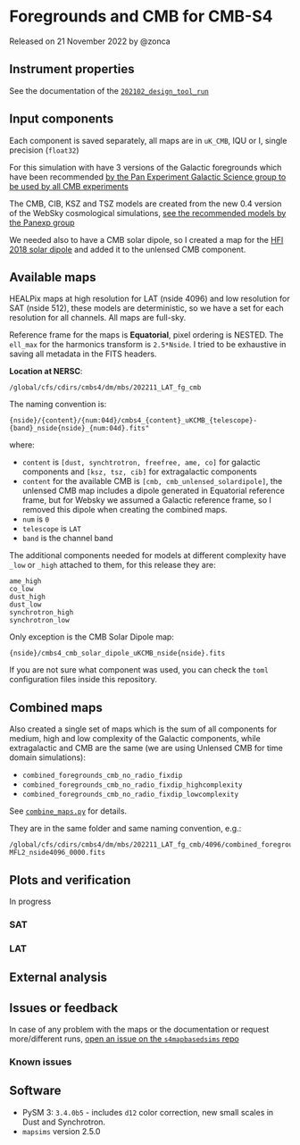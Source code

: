 Foregrounds and CMB for CMB-S4
==============================

Released on 21 November 2022 by @zonca

## Instrument properties

See the documentation of the [`202102_design_tool_run`](https://github.com/CMB-S4/s4mapbasedsims/tree/master/202102_design_tool_run)

## Input components

Each component is saved separately, all maps are in `uK_CMB`, IQU or I, single precision (`float32`)

For this simulation with have 3 versions of the Galactic foregrounds which have been recommended [by the Pan Experiment Galactic Science group to be used by all CMB experiments](https://galsci.github.io/blog/2022/common-fiducial-sky/)

The CMB, CIB, KSZ and TSZ models are created from the new 0.4 version of the WebSky cosmological simulations, [see the recommended models by the Panexp group](https://galsci.github.io/blog/2022/common-fiducial-extragalactic-cmb)

We needed also to have a CMB solar dipole, so I created a map for the [HFI 2018 solar dipole](https://wiki.cosmos.esa.int/planck-legacy-archive/index.php/Map-making#HFI_2018_Solar_dipole) and added it to the unlensed CMB component.

## Available maps

HEALPix maps at high resolution for LAT (nside 4096) and low resolution for SAT (nside 512), these models are deterministic, so we have a set for each resolution for all channels. All maps are full-sky.

Reference frame for the maps is **Equatorial**, pixel ordering is NESTED.
The `ell_max` for the harmonics transform is `2.5*Nside`.
I tried to be exhaustive in saving all metadata in the FITS headers.

**Location at NERSC**:

    /global/cfs/cdirs/cmbs4/dm/mbs/202211_LAT_fg_cmb

The naming convention is:

    {nside}/{content}/{num:04d}/cmbs4_{content}_uKCMB_{telescope}-{band}_nside{nside}_{num:04d}.fits"

where:

* `content` is `[dust, synchtrotron, freefree, ame, co]` for galactic components and `[ksz, tsz, cib]` for extragalactic components
* `content` for the available CMB is `[cmb, cmb_unlensed_solardipole]`, the unlensed CMB map includes a dipole generated in Equatorial reference frame, but for Websky we assumed a Galactic reference frame, so I removed this dipole when creating the combined maps.
* `num` is `0`
* `telescope` is `LAT`
* `band` is the channel band

The additional components needed for models at different complexity have `_low` or `_high` attached to them, for this release they are:

```
ame_high
co_low
dust_high
dust_low
synchrotron_high
synchrotron_low
```

Only exception is the CMB Solar Dipole map:

    {nside}/cmbs4_cmb_solar_dipole_uKCMB_nside{nside}.fits

If you are not sure what component was used, you can check the `toml` configuration files inside this repository.

## Combined maps

Also created a single set of maps which is the sum of all components for medium, high and low complexity of the Galactic components, while extragalactic and CMB are the same (we are using Unlensed CMB for time domain simulations):

* `combined_foregrounds_cmb_no_radio_fixdip`
* `combined_foregrounds_cmb_no_radio_fixdip_highcomplexity`
* `combined_foregrounds_cmb_no_radio_fixdip_lowcomplexity`

See [`combine_maps.py`](./combine_maps.py) for details.

They are in the same folder and same naming convention, e.g.:

    /global/cfs/cdirs/cmbs4/dm/mbs/202211_LAT_fg_cmb/4096/combined_foregrounds_cmb_no_radio_fixdip_lowcomplexity/0000/cmbs4_combined_foregrounds_cmb_no_radio_fixdip_lowcomplexity_uKCMB_LAT-MFL2_nside4096_0000.fits

## Plots and verification

In progress

### SAT

### LAT

## External analysis


## Issues or feedback

In case of any problem with the maps or the documentation or request more/different runs, [open an issue on the `s4mapbasedsims` repo](https://github.com/CMB-S4/s4mapbasedsims/issues)

### Known issues


## Software

* PySM 3: `3.4.0b5` - includes `d12` color correction, new small scales in Dust and Synchrotron.
* `mapsims` version 2.5.0
